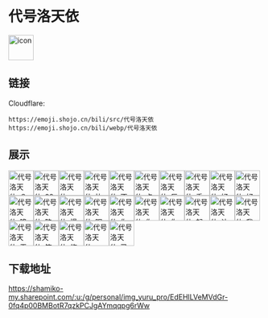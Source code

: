 # 代号洛天依
<img src="https://emoji.shojo.cn/bili/src/代号洛天依/icon.png" width="50" height="50" alt="icon">

## 链接
Cloudflare:
```
https://emoji.shojo.cn/bili/src/代号洛天依
https://emoji.shojo.cn/bili/webp/代号洛天依
```
## 展示
<img src="https://emoji.shojo.cn/bili/src/代号洛天依/代号洛天依-？？.png" width="50" height="50" alt="代号洛天依-？？"><img src="https://emoji.shojo.cn/bili/src/代号洛天依/代号洛天依-88~.png" width="50" height="50" alt="代号洛天依-88~"><img src="https://emoji.shojo.cn/bili/src/代号洛天依/代号洛天依-wink.png" width="50" height="50" alt="代号洛天依-wink"><img src="https://emoji.shojo.cn/bili/src/代号洛天依/代号洛天依-比心.png" width="50" height="50" alt="代号洛天依-比心"><img src="https://emoji.shojo.cn/bili/src/代号洛天依/代号洛天依-不是事儿.png" width="50" height="50" alt="代号洛天依-不是事儿"><img src="https://emoji.shojo.cn/bili/src/代号洛天依/代号洛天依-点赞.png" width="50" height="50" alt="代号洛天依-点赞"><img src="https://emoji.shojo.cn/bili/src/代号洛天依/代号洛天依-反弹.png" width="50" height="50" alt="代号洛天依-反弹"><img src="https://emoji.shojo.cn/bili/src/代号洛天依/代号洛天依-乖巧.png" width="50" height="50" alt="代号洛天依-乖巧"><img src="https://emoji.shojo.cn/bili/src/代号洛天依/代号洛天依-好好7.png" width="50" height="50" alt="代号洛天依-好好7"><img src="https://emoji.shojo.cn/bili/src/代号洛天依/代号洛天依-好奇.png" width="50" height="50" alt="代号洛天依-好奇"><img src="https://emoji.shojo.cn/bili/src/代号洛天依/代号洛天依-降落.png" width="50" height="50" alt="代号洛天依-降落"><img src="https://emoji.shojo.cn/bili/src/代号洛天依/代号洛天依-略略略.png" width="50" height="50" alt="代号洛天依-略略略"><img src="https://emoji.shojo.cn/bili/src/代号洛天依/代号洛天依-慢着.png" width="50" height="50" alt="代号洛天依-慢着"><img src="https://emoji.shojo.cn/bili/src/代号洛天依/代号洛天依-眠了.png" width="50" height="50" alt="代号洛天依-眠了"><img src="https://emoji.shojo.cn/bili/src/代号洛天依/代号洛天依-你不对劲.png" width="50" height="50" alt="代号洛天依-你不对劲"><img src="https://emoji.shojo.cn/bili/src/代号洛天依/代号洛天依-你猜.png" width="50" height="50" alt="代号洛天依-你猜"><img src="https://emoji.shojo.cn/bili/src/代号洛天依/代号洛天依-你先别急.png" width="50" height="50" alt="代号洛天依-你先别急"><img src="https://emoji.shojo.cn/bili/src/代号洛天依/代号洛天依-起航.png" width="50" height="50" alt="代号洛天依-起航"><img src="https://emoji.shojo.cn/bili/src/代号洛天依/代号洛天依-让我看看.png" width="50" height="50" alt="代号洛天依-让我看看"><img src="https://emoji.shojo.cn/bili/src/代号洛天依/代号洛天依-我有个秘密.png" width="50" height="50" alt="代号洛天依-我有个秘密"><img src="https://emoji.shojo.cn/bili/src/代号洛天依/代号洛天依-无聊.png" width="50" height="50" alt="代号洛天依-无聊"><img src="https://emoji.shojo.cn/bili/src/代号洛天依/代号洛天依-笑笑不说话.png" width="50" height="50" alt="代号洛天依-笑笑不说话"><img src="https://emoji.shojo.cn/bili/src/代号洛天依/代号洛天依-修理你.png" width="50" height="50" alt="代号洛天依-修理你"><img src="https://emoji.shojo.cn/bili/src/代号洛天依/代号洛天依-一起走.png" width="50" height="50" alt="代号洛天依-一起走"><img src="https://emoji.shojo.cn/bili/src/代号洛天依/代号洛天依-已阅.png" width="50" height="50" alt="代号洛天依-已阅">

## 下载地址

https://shamiko-my.sharepoint.com/:u:/g/personal/img_yuru_pro/EdEHlLVeMVdGr-0fq4p00BMBotR7qzkPCJgAYmqqpg6rWw